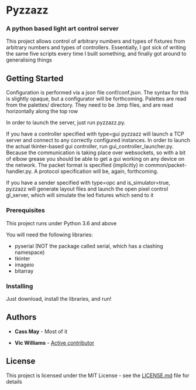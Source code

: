 # Pyzzazz
### A python based light art control server

This project allows control of arbitrary numbers and types of fixtures from arbitrary numbers and types of controllers. Essentially, I got sick of writing the same five scripts every time I built something, and finally got around to generalising things

## Getting Started

Configuration is performed via a json file conf/conf.json. The syntax for this is slightly opaque, but a configurator will be forthcoming.
Palettes are read from the palettes/ directory. They need to be .bmp files, and are read horizontally along the top row

In order to launch the server, just run pyzzazz.py.

If you have a controller specified with type=gui pyzzazz will launch a TCP server and connect to any correctly configured instances. In order to launch the actual tkinter-based gui controller, run gui_controller_launcher.py. Because the communication is taking place over websockets, so with a bit of elbow grease you should be able to get a gui working on any device on the network. The packet format is specified (implicitly) in common/packet-handler.py. A protocol specification will be, again, forthcoming.

If you have a sender specified with type=opc and is_simulator=true, pyzzazz will generate layout files and launch the open pixel control gl_server, which will simulate the led fixtures which send to it

### Prerequisites

This project runs under Python 3.6 and above

You will need the following libraries:
- pyserial (NOT the package called serial, which has a clashing namespace)
- tkinter
- imageio
- bitarray

### Installing

Just download, install the libraries, and run!

## Authors

* **Cass May** - Most of it

* **Vic Williams** - [Active contributor](github.com/pixelherd)

## License

This project is licensed under the MIT License - see the [LICENSE.md](LICENSE.md) file for details

